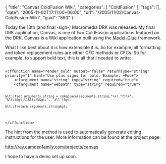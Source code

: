 {
	"title": "Canvas ColdFusion Wiki",
	"categories": [
		"ColdFusion"
	],
	"tags": [],
	"date": "2005-11-02T17:11:00+06:00",
	"url": "/2005/11/02/Canvas-ColdFusion-Wiki",
	"guid": "893"
}

Today the 13th (and final -sigh-) Macromedia DRK was released. My final DRK application, Canvas, is one of two ColdFusion applications featured on the DRK. Canvas is a Wiki application built using the <a href="http://www.model-glue.com">Model-Glue</a> framework. 

What I like best about it is how extensible it is. So for example, all formatting and token replacement rules are either CFC methods or CFCs. So for example, to support bold text, this is all that I needed to write:

<code>
&lt;cffunction name="render_bold" output="false" returnType="string" priority="1" hint="Use plus signs for bold. Example: +Foo+"&gt;
	&lt;cfargument name="string" type="string" required="true"&gt;
	&lt;cfargument name="webpath" type="string" required="true"&gt;

	&lt;cfset arguments.string = reReplace(arguments.string,"\+(.*?)\+", "&lt;b&gt;\1&lt;/b&gt;", "all")&gt;
		
	&lt;cfreturn arguments.string&gt;	
&lt;/cffunction&gt;
</code>

The hint from the method is used to automatically generate editing instructions for the user. More information can be found at the project page:

<a href="http://ray.camdenfamily.com/projects/canvas">http://ray.camdenfamily.com/projects/canvas</a>

I hope to have a demo set up soon.